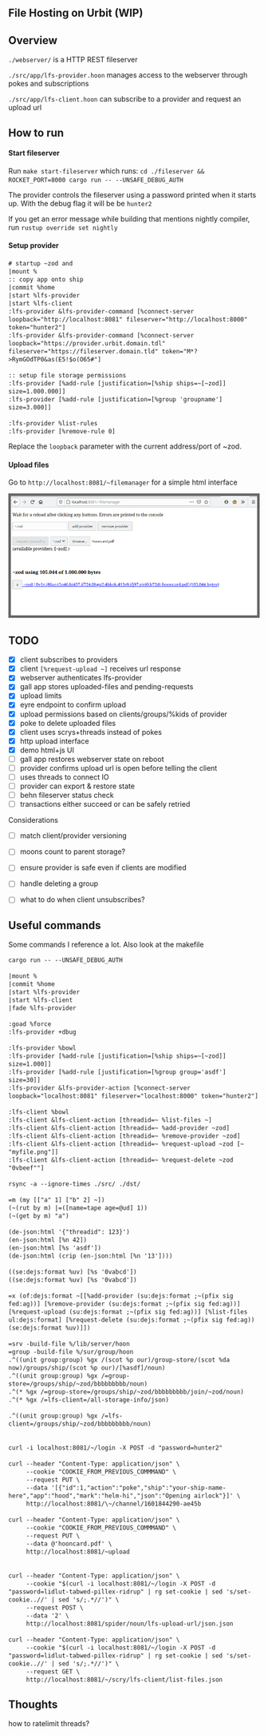 ## File Hosting on Urbit (WIP)

## Overview

`./webserver/` is a HTTP REST fileserver

`./src/app/lfs-provider.hoon` manages access to the webserver through pokes and subscriptions

`./src/app/lfs-client.hoon` can subscribe to a provider and request an upload url

## How to run

#### Start fileserver

Run `make start-fileserver` which runs: `cd ./fileserver && ROCKET_PORT=8000 cargo run -- --UNSAFE_DEBUG_AUTH`

The provider controls the fileserver using a password printed when it starts up. With the debug flag it will
be be `hunter2`

If you get an error message while building that mentions nightly compiler, run `rustup override set nightly`

#### Setup provider

```
# startup ~zod and
|mount %
:: copy app onto ship
|commit %home
|start %lfs-provider
|start %lfs-client
:lfs-provider &lfs-provider-command [%connect-server loopback="http://localhost:8081" fileserver="http://localhost:8000" token="hunter2"]
:lfs-provider &lfs-provider-command [%connect-server loopback="https://provider.urbit.domain.tdl" fileserver="https://fileserver.domain.tld" token="M*?>RymGOdTP0&as(E5!$o(O65#"]

:: setup file storage permissions
:lfs-provider [%add-rule [justification=[%ship ships=~[~zod]] size=1.000.000]]
:lfs-provider [%add-rule [justification=[%group 'groupname'] size=3.000]]

:lfs-provider %list-rules
:lfs-provider [%remove-rule 0]
```

Replace the `loopback` parameter with the current address/port of ~zod.


#### Upload files

Go to `http://localhost:8081/~filemanager` for a simple html interface

![demo ui](./data/interface.png)

## TODO

- [x] client subscribes to providers
- [x] client `[%request-upload ~]` receives url response
- [x] webserver authenticates lfs-provider
- [x] gall app stores uploaded-files and pending-requests
- [x] upload limits
- [x] eyre endpoint to confirm upload
- [x] upload permissions based on clients/groups/%kids of provider
- [x] poke to delete uploaded files
- [x] client uses scrys+threads instead of pokes
- [x] http upload interface
- [x] demo html+js UI
- [ ] gall app restores webserver state on reboot
- [ ] provider confirms upload url is open before telling the client
- [ ] uses threads to connect IO
- [ ] provider can export & restore state
- [ ] behn fileserver status check
- [ ] transactions either succeed or can be safely retried

Considerations

- [ ] match client/provider versioning
- [ ] moons count to parent storage?
- [ ] ensure provider is safe even if clients are modified
- [ ] handle deleting a group
- [ ] what to do when client unsubscribes?




## Useful commands

Some commands  I reference a lot. Also look at the makefile

```
cargo run -- --UNSAFE_DEBUG_AUTH

|mount %
|commit %home
|start %lfs-provider
|start %lfs-client
|fade %lfs-provider

:goad %force
:lfs-provider +dbug

:lfs-provider %bowl
:lfs-provider [%add-rule [justification=[%ship ships=~[~zod]] size=1.000]]
:lfs-provider [%add-rule [justification=[%group group='asdf'] size=30]]
:lfs-provider &lfs-provider-action [%connect-server loopback="localhost:8081" fileserver="localhost:8000" token="hunter2"]

:lfs-client %bowl
:lfs-client &lfs-client-action [threadid=~ %list-files ~]
:lfs-client &lfs-client-action [threadid=~ %add-provider ~zod]
:lfs-client &lfs-client-action [threadid=~ %remove-provider ~zod]
:lfs-client &lfs-client-action [threadid=~ %request-upload ~zod [~ "myfile.png"]]
:lfs-client &lfs-client-action [threadid=~ %request-delete ~zod "0vbeef""]

rsync -a --ignore-times ./src/ ./dst/

=m (my [["a" 1] ["b" 2] ~])
(~(rut by m) |=([name=tape age=@ud] 1))
(~(get by m) "a")

(de-json:html '{"threadid": 123}')
(en-json:html [%n 42])
(en-json:html [%s 'asdf'])
(de-json:html (crip (en-json:html [%n '13'])))

((se:dejs:format %uv) [%s '0vabcd'])
((se:dejs:format %uv) [%s '0vabcd'])

=x (of:dejs:format ~[[%add-provider (su:dejs:format ;~(pfix sig fed:ag))] [%remove-provider (su:dejs:format ;~(pfix sig fed:ag))] [%request-upload (su:dejs:format ;~(pfix sig fed:ag))] [%list-files ul:dejs:format] [%request-delete (su:dejs:format ;~(pfix sig fed:ag)) (se:dejs:format %uv)]])

=srv -build-file %/lib/server/hoon
=group -build-file %/sur/group/hoon
.^((unit group:group) %gx /(scot %p our)/group-store/(scot %da now)/groups/ship/(scot %p our)/[%asdf]/noun)
.^((unit group:group) %gx /=group-store=/groups/ship/~zod/bbbbbbbbb/noun)
.^(* %gx /=group-store=/groups/ship/~zod/bbbbbbbbb/join/~zod/noun)
.^(* %gx /=lfs-client=/all-storage-info/json)

.^((unit group:group) %gx /=lfs-client=/groups/ship/~zod/bbbbbbbbb/noun)


curl -i localhost:8081/~/login -X POST -d "password=hunter2"

curl --header "Content-Type: application/json" \
     --cookie "COOKIE_FROM_PREVIOUS_COMMMAND" \
     --request PUT \
     --data '[{"id":1,"action":"poke","ship":"your-ship-name-here","app":"hood","mark":"helm-hi","json":"Opening airlock"}]' \
     http://localhost:8081/\~/channel/1601844290-ae45b

curl --header "Content-Type: application/json" \
     --cookie "COOKIE_FROM_PREVIOUS_COMMMAND" \
     --request PUT \
     --data @'hooncard.pdf' \
     http://localhost:8081/~upload


curl --header "Content-Type: application/json" \
     --cookie "$(curl -i localhost:8081/~/login -X POST -d "password=lidlut-tabwed-pillex-ridrup" | rg set-cookie | sed 's/set-cookie..//' | sed 's/;.*//')" \
     --request POST \
     --data '2' \
     http://localhost:8081/spider/noun/lfs-upload-url/json.json

curl --header "Content-Type: application/json" \
     --cookie "$(curl -i localhost:8081/~/login -X POST -d "password=lidlut-tabwed-pillex-ridrup" | rg set-cookie | sed 's/set-cookie..//' | sed 's/;.*//')" \
     --request GET \
     http://localhost:8081/~/scry/lfs-client/list-files.json
```

## Thoughts

how to ratelimit threads?
